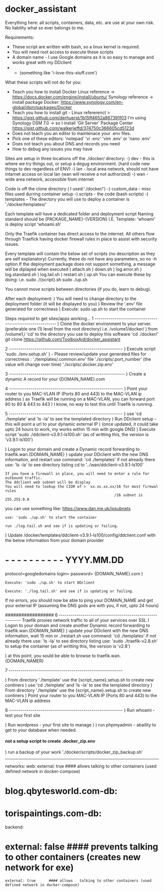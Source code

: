 # docker_assistant

Everything here: all scripts, containers, data, etc. are use at your own risk.
No liability what so ever belongs to me.

Requirements:
- These script are written with bash, so a linux kernel is required.
- You will need root access to execute these scripts
- A domain name - I use Google domains as it is so easy to manage and works great with my DDclient 
- - (something like 'i-love-this-stuff.com')

What these scripts will not do for you:
- Teach you how to install Docker
  Linux reference -> https://docs.docker.com/engine/install/ubuntu/
  Synology reference -> install package Docker: https://www.synology.com/en-global/dsm/packages/Docker
- Teach you how to install git -
  Linux refererenct > https://gist.github.com/derhuerst/1b15ff4652a867391f03
  I'm using Synology DSM 7.0 ->  so I install 'Git Server' Package Center
  https://gist.github.com/walkerjeffd/374750c366605cd5123d
- Does not teach you an editor to maintenace your .env files.
-    Pick one of these editors: 'notepad' 'vi .env' 'vim .env' or 'nano .env'
- Does not teach you about DNS and records you need
- How to debug any issues you may have

Sites are setup in three locations off the ./docker/ directory:
-) dev - this is where we try things out, or setup a degug environment. (hard code new things to dev regardless of ENV)
-) lan - local area network, should not have intarnet access on local lan (wan will receive a not authorized)
-) wan - wide area network, accessible from internet

Code is off the clone directory ( I used:'./docker/')
-) custom_data - misc files used durring container setup
-) scripts     - the code (bash scripts)
-) templates   - The directory you will use to deploy a container is './docker/templates/'

Each template will have a dedicated folder and deployment script
Naming standard should be {PACKAGE_NAME}-{VERSION}
I.E. Template: 'whoami' is deploy script 'whoami.sh'

Only the Traefik container has direct access to the internet.  All others flow through Traefick having docker firewall rules in place to assist with security issues.

Every template will contain the below set of scripts (no description as they are self explanatory)
Currently, these do not have any parameters, so no -h option
If the deployment package does not support something, a message will be diplayed when executed
) attach.sh
) down.sh
) log.error.sh
) log.standard.sh
) log.tail.sh
) restart.sh
) up.sh
You can execute these by doing:
i.e. sudo ./{script}.sh
     sudo ./up.sh

You cannot move scripts between directories (if you do, learn to debug).

After each deployment:
) You will need to change directory to the deployment folder (it will be displayed to you)
) Review the '.env' file generated for correctness
) Execute: sudo up.sh to start the container

Steps required to get sites/apps working...
1 ----------------------------------------------------------
) Clone the docker environment to your server. (preferable one (1) level from the root directory) i.e. /volume1/docker/
) from /volume1,i 'cd' to the directory you use to deploy this software 'cd ./docker/'
git clone https://github.com/ToolboxAid/docker_assistant


2 ----------------------------------------------------------
) Execute script 'sudo ./env.setup.sh'
)  - Please review/update your generated files for correctness :
    './templates/.common.env' file
    './scripts/.port_number' (the value will change over time)
    './scripts/.docker.zip.env'




3 -----------------------------------------------------------
) Create a dynamic A record for your {DOMAIN_NAME}.com

4  ----------------------------------------------------------
) Point your router to you MAC-VLAN IP (Ports 80 and 443) to the MAC-VLAN ip address
) as Traefik will be running on a MAC-VLAN, you can forward port 80 to 80 & 443 to 443
) I know, no way to test this until Traefik is running.

5  ----------------------------------------------------------
) use 'cd ./template' and 'ls -la' to see the templated directory
) Run DDclient setup - this will point a url to your dynamic external IP
)   (once updated, it could take upto 24 hours to work, my works within 15 min with google DNS)
) Execute script 'sudo ./ddclient-v3.9.1-ls100.sh' (as of writting this, the version is 'v3.9.1-ls100')

) Logon to your domain and create a Dynamic record forwarding to traefik.wan.{DOMAIN_NAME}
) update your DDclient with the new DNS information, and restart
    use command: 'cd ./templates'  if not already there
    use: 'ls -la' to see directory listing
    cd to '../wan/ddclient-v3.9.1-ls100'

    If you have a firewall in place, you will need to enter a rule for outbound traffic.
    The ddclient web subnet will be display
    You will need to lookup the CIDR of >  xx.xx.xx.xx/16 for most firewal rules
                                                      /16 subnet is 255.255.0.0
   you can use something like: https://www.dan.me.uk/ipsubnets

    use: 'sudo ./up.sh' to start the container

    run ./log.tail.sh and see if is updating or failing.

) Update /docker/templates/ddclient-v3.9.1-ls100/config/ddclient.conf with the below information from your domain provider
# - - - - - - - - - - YYYY.MM.DD
protocol=googledomains
login=
password=
{DOMAIN_NAME}.com
)

    Execute: 'sudo ./up.sh' to start DDclient

    Execute: './log.tail.sh' and see if is updating or failing.

If no errors, you should now be able to ping your DOMAIN_NAME and get your external IP
(assuming the DNS gods are with you, if not, upto 24 hours)

##################
6  ----------------------------------------------------------
    Traefik proxies network traffic to all of your services over SSL
) Logon to your domain and create another Dynamic record forwarding to traefik.wan.{DOMAIN_NAME}
) update your DDclient with the new DNS information, wait 15 min or ./restart.sh
    use command: 'cd ./templates'  if not already there
    use: 'ls -la' to see directory listing
    use: 'sudo ./traefik-v2.8.sh' to setup the container (as of writting this, the version is 'v2.8')

) at this point, you sould be able to browse to traefik.wan.{DOMAIN_NAMER}

7  ----------------------------------------------------------

) From directory './template' use the {script_name}.setup.sh to create new continers
) use 'cd ./template' and 'ls -la' to see the templated directory
) From directory './template' use the {script_name}.setup.sh to create new continers
) Point your router to you MAC-VLAN IP (Ports 80 and 443) to the MAC-VLAN ip address


8  ----------------------------------------------------------
) Run whoami - test your first site

) Run wordpress - your first site to manage
)
) run phpmyadmin - abaility to get to your database when needed.


#### not a setup script to create .docker_zip.env
) run a backup of your work './docker/scripts/docker_zip_backup.sh'


- - - - - - - -
networks:
  web:
    external: true      #### allows   talking to other containers (used defined network in docker-compose)
#  blog.qbytesworld.com-db:
#  torispaintings.com-db:
  backend:
#   external: false     #### prevents talking to other containers (creates new network for exe)
    external: true      #### allows   talking to other containers (used defined network in docker-compose)

